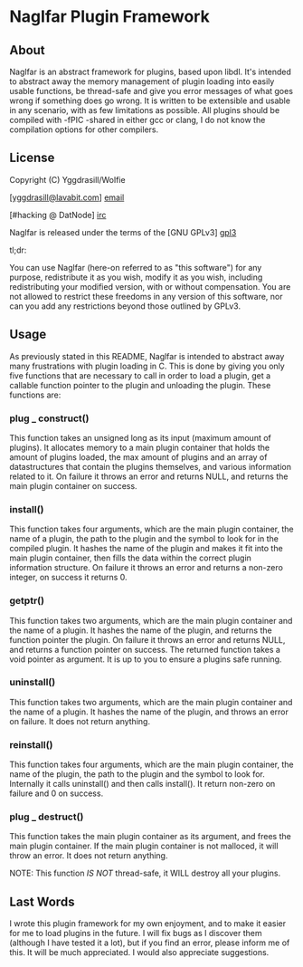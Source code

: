 Naglfar Plugin Framework
=======================

About
-------

Naglfar is an abstract framework for plugins, based upon libdl. It's intended to abstract away the memory management of plugin loading into easily usable functions, be thread-safe and give you error messages of what goes wrong if something does go wrong. It is written to be extensible and usable in any scenario, with as few limitations as possible. All plugins should be compiled with -fPIC -shared in either gcc or clang, I do not know the compilation options for other compilers.

License
-------

Copyright (C) Yggdrasill/Wolfie

[yggdrasill@lavabit.com] [email]

[#hacking @ DatNode] [irc]

Naglfar is released under the terms of the [GNU GPLv3] [gpl3]

tl;dr:

You can use Naglfar (here-on referred to as "this software") for any purpose, redistribute it as you wish, modify it as you wish, including
redistributing your modified version, with or without compensation. You are not allowed to restrict these freedoms in
any version of this software, nor can you add any restrictions beyond those outlined by GPLv3.

Usage
-----
As previously stated in this README, Naglfar is intended to abstract away many frustrations with plugin loading in C. This is done by giving you only five functions that are necessary to call in order to load a plugin, get a callable function pointer to the plugin and unloading the plugin. These functions are:

### plug _ construct()

This function takes an unsigned long as its input (maximum amount of plugins). It allocates memory to a main plugin container that holds the amount of plugins loaded, the max amount of plugins and an array of datastructures that contain the plugins themselves, and various information related to it. On failure it throws an error and returns NULL, and returns the main plugin container on success.

### install()

This function takes four arguments, which are the main plugin container, the name of a plugin, the path to the plugin and the symbol to look for in the compiled plugin. It hashes the name of the plugin and makes it fit into the main plugin container, then fills the data within the correct plugin information structure. On failure it throws an error and returns a non-zero integer, on success it returns 0.

### getptr()

This function takes two arguments, which are the main plugin container and the name of a plugin. It hashes the name of the plugin, and returns the function pointer the plugin. On failure it throws an error and returns NULL, and returns a function pointer on success. The returned function takes a void pointer as argument. It is up to you to ensure a plugins safe running.

### uninstall()

This function takes two arguments, which are the main plugin container and the name of a plugin. It hashes the name of the plugin, and throws an error on failure. It does not return anything.

### reinstall()

This function takes four arguments, which are the main plugin container, the name of the plugin, the path to the plugin and the symbol to look for. Internally it calls uninstall() and then calls install(). It return non-zero on failure and 0 on success.

### plug _ destruct()

This function takes the main plugin container as its argument, and frees the main plugin container. If the main plugin container is not malloced, it will throw an error. It does not return anything.

NOTE: This function _IS NOT_ thread-safe, it WILL destroy all your plugins.

Last Words
---------

I wrote this plugin framework for my own enjoyment, and to make it easier for me to load plugins in the future. I will fix bugs as I discover them (although I have tested it a lot), but if you find an error, please inform me of this. It will be much appreciated. I would also appreciate suggestions.

[gpl3]: https://www.gnu.org/licenses/gpl.html
[irc]: irc://irc.datnode.net/hacking
[email]: mailto:yggdrasill@lavabit.com
